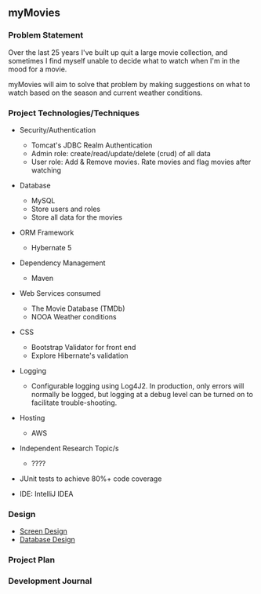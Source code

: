 ## myMovies
### Problem Statement
Over the last 25 years I've built up quit a large movie collection, and sometimes I find myself unable to decide what to watch when I'm in the mood for a movie.

myMovies will aim to solve that problem by making suggestions on what to watch based on the season and current weather conditions.

### Project Technologies/Techniques
* Security/Authentication
	* Tomcat's JDBC Realm Authentication
	* Admin role: create/read/update/delete (crud) of all data
	* User role: Add & Remove movies. Rate movies and flag movies after watching


* Database
	* MySQL
	* Store users and roles
	* Store all data for the movies


* ORM Framework
	* Hybernate 5


* Dependency Management
	* Maven


* Web Services consumed
	* The Movie Database (TMDb)
	* NOOA Weather conditions


* CSS
	* Bootstrap Validator for front end
   * Explore Hibernate's validation


* Logging
	* Configurable logging using Log4J2. In production, only errors will normally be logged, but logging at a debug level can be turned on to facilitate trouble-shooting.


* Hosting
	* AWS

* Independent Research Topic/s
	* ????

* JUnit tests to achieve 80%+ code coverage

* IDE: IntelliJ IDEA	  



### Design
* [Screen Design](https://github.com/jacquesmatcgithub/myMovies/blob/master/design_documents/page_design.pdf)
* [Database Design](https://github.com/jacquesmatcgithub/myMovies/blob/master/design_documents/data_design.jpeg)


### Project Plan

### Development Journal
